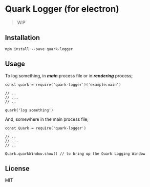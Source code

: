 # Quark Logger (for electron)

> WIP

## Installation

    npm install --save quark-logger


## Usage

To log something, in ***main*** process file or in ***rendering*** process;

    const quark = require('quark-logger')('example:main')

    // ..
    // ...
    // ..

    quark('log something')


And, somewhere in the main process file;

    const Quark = require('quark-logger')

    // ..
    // ...
    // ..

    Quark.quarkWindow.show() // to bring up the Quark Logging Window


## License

MIT
